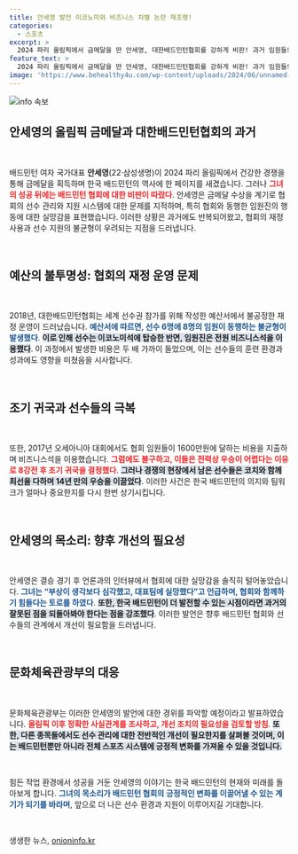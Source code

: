 ```yaml
---
title: 안세영 발언 이코노미와 비즈니스 차별 논란 재조명!
categories:
  - 스포츠
excerpt: >
  2024 파리 올림픽에서 금메달을 딴 안세영, 대한배드민턴협회를 강하게 비판! 과거 임원들의 부적절한 행보가 재조명되며, 한국 배드민턴의 미래가 걱정되고 있다.
feature_text: >
  2024 파리 올림픽에서 금메달을 딴 안세영, 대한배드민턴협회를 강하게 비판! 과거 임원들의 부적절한 행보가 재조명되며, 한국 배드민턴의 미래가 걱정되고 있다.
image: 'https://www.behealthy4u.com/wp-content/uploads/2024/06/unnamed-file.png'
---
```


<p><img src="https://www.behealthy4u.com/wp-content/uploads/2024/06/unnamed-file.png" alt="info 속보" /></p>

<h2 data-ke-size="size26">안세영의 올림픽 금메달과 대한배드민턴협회의 과거</h2>

<p data-ke-size="size16">&nbsp;</p>

<p>배드민턴 여자 국가대표 <b>안세영</b>(22·삼성생명)이 2024 파리 올림픽에서 건강한 경쟁을 통해 금메달을 획득하며 한국 배드민턴의 역사에 한 페이지를 새겼습니다. 그러나 <b><span style="color: #ee2323;">그녀의 성공 뒤에는 배드민턴 협회에 대한 비판이 따랐다</span></b>. 안세영은 금메달 수상을 계기로 협회의 선수 관리와 지원 시스템에 대한 문제를 지적하며, 특히 협회와 동행한 임원진의 행동에 대한 실망감을 표현했습니다. 이러한 상황은 과거에도 반복되어왔고, 협회의 재정 사용과 선수 지원의 불균형이 우려되는 지점을 드러냅니다. </p>

<p data-ke-size="size16">&nbsp;</p>

<h2 data-ke-size="size26">예산의 불투명성: 협회의 재정 운영 문제</h2>

<p data-ke-size="size16">&nbsp;</p>

<p>2018년, 대한배드민턴협회는 세계 선수권 참가를 위해 작성한 예산서에서 불공정한 재정 운영이 드러났습니다. <b><span style="color: #1a5490;">예산서에 따르면, 선수 6명에 8명의 임원이 동행하는 불균형이 발생했다</span></b>. <b><span style="background-color: #21538527;">이로 인해 선수는 이코노미석에 탑승한 반면, 임원진은 전원 비즈니스석을 이용했다</span></b>. 이 과정에서 발생한 비용은 두 배 가까이 들었으며, 이는 선수들의 훈련 환경과 성과에도 영향을 미쳤음을 시사합니다.</p>

<p data-ke-size="size16">&nbsp;</p>

<h2 data-ke-size="size26">조기 귀국과 선수들의 극복</h2>

<p data-ke-size="size16">&nbsp;</p>

<p>또한, 2017년 오세아니아 대회에서도 협회 임원들이 1600만원에 달하는 비용을 지출하며 비즈니스석을 이용했습니다. <b><span style="color: #ee2323;">그럼에도 불구하고, 이들은 전력상 우승이 어렵다는 이유로 8강전 후 조기 귀국을 결정했다</span></b>. <b><span style="background-color: #21538527;">그러나 경쟁의 현장에서 남은 선수들은 코치와 함께 최선을 다하며 14년 만의 우승을 이끌었다</span></b>. 이러한 사건은 한국 배드민턴의 의지와 팀워크가 얼마나 중요한지를 다시 한번 상기시킵니다.</p>

<p data-ke-size="size16">&nbsp;</p>

<h2 data-ke-size="size26">안세영의 목소리: 향후 개선의 필요성</h2>

<p data-ke-size="size16">&nbsp;</p>

<p>안세영은 결승 경기 후 언론과의 인터뷰에서 협회에 대한 실망감을 솔직히 털어놓았습니다. <b><span style="color: #1a5490;">그녀는 “부상이 생각보다 심각했고, 대표팀에 실망했다”고 언급하며, 협회와 함께하기 힘들다는 토로를 하였다</span></b>. <b><span style="background-color: #21538527;">또한, 한국 배드민턴이 더 발전할 수 있는 시점이라면 과거의 잘못된 점을 되돌아봐야 한다는 점을 강조했다</span></b>. 이러한 발언은 향후 배드민턴 협회와 선수들의 관계에서 개선이 필요함을 드러냅니다.</p>

<p data-ke-size="size16">&nbsp;</p>

<h2 data-ke-size="size26">문화체육관광부의 대응</h2>

<p data-ke-size="size16">&nbsp;</p>

<p>문화체육관광부는 이러한 안세영의 발언에 대한 경위를 파악할 예정이라고 발표하였습니다. <b><span style="color: #ee2323;">올림픽 이후 정확한 사실관계를 조사하고, 개선 조치의 필요성을 검토할 방침</span></b>. <b><span style="background-color: #21538527;">또한, 다른 종목들에서도 선수 관리에 대한 전반적인 개선이 필요한지를 살펴볼 것이며, 이는 배드민턴뿐만 아니라 전체 스포츠 시스템에 긍정적 변화를 가져올 수 있을 것입니다.</span></b></p>

<p data-ke-size="size16">&nbsp;</p>

<p>힘든 작업 환경에서 성공을 거둔 안세영의 이야기는 한국 배드민턴의 현재와 미래를 돌아보게 합니다. <b><span style="color: #1a5490;">그녀의 목소리가 배드민턴 협회의 긍정적인 변화를 이끌어낼 수 있는 계기가 되기를 바라며</span></b>, 앞으로 더 나은 선수 환경과 지원이 이루어지길 기대합니다. </p>

<p data-ke-size="size16">&nbsp;</p>
생생한 뉴스, <a href="https://onioninfo.kr" rel="dofollow">onioninfo.kr</a>


